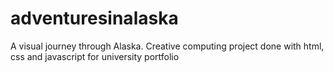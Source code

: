 # adventuresinalaska
A visual journey through Alaska. Creative computing project done with html, css and javascript for university portfolio
